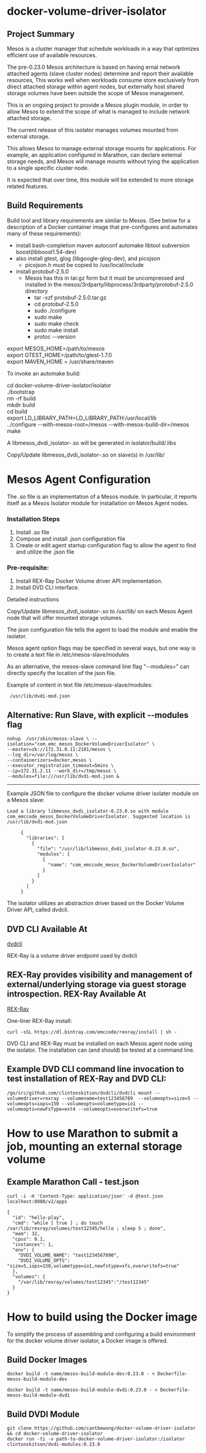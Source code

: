 # docker-volume-driver-isolator

Project Summary
-------------------
Mesos is a cluster manager that schedule workloads in a way that optimizes efficient use of available resources.  

The pre-0.23.0 Mesos architecture is based on having ernal network attached agents (slave cluster nodes) determine and report their available resources, This works well when workloads consume store exclusively from direct attached storage within agent nodes, but externally host shared storage volumes have been outside the scope of Mesos management.

This is an ongoing project to provide a Mesos plugin module, in order to allow Mesos to extend the scope of what is managed to include network attached storage.

The current release of this isolator manages volumes mounted from external storage.  

This allows Mesos to manage external storage mounts for applications. For example, an application configured in Marathon, can declare external storage needs, and Mesos will manage mounts without tying the application to a single specific cluster node.

It is expected that over time, this module will be extended to more storage related features.

Build Requirements
-------------------
Build tool and library requirements are similar to Mesos. (See below for a description of a Docker container image that pre-configures and automates many of these requirements):

- install bash-completion maven autoconf automake libtool subversion boost(libboost1.54-dev)
- also install gtest, glog (libgoogle-glog-dev), and picojson
    - picojson.h must be copied to /usr/local/include
- install protobuf-2.5.0
    - Mesos has this in tar.gz form but it must be uncompressed and installed in the mesos/3rdparty/libprocess/3rdparty/protobuf-2.5.0 directory
        - tar -xzf protobuf-2.5.0.tar.gz
        - cd protobuf-2.5.0
        - sudo ./configure
        - sudo make
        - sudo make check
        - sudo make install
        - protoc --version

export MESOS_HOME=/path/to/mesos  
export GTEST_HOME=/path/to/gtest-1.7.0  
export MAVEN_HOME = /usr/share/maven

To invoke an automake build:

cd docker-volume-driver-isolator/isolator  
./bootstrap  
rm -rf build  
mkdir build  
cd build  
export LD_LIBRARY_PATH=LD_LIBRARY_PATH:/usr/local/lib  
../configure --with-mesos-root=/mesos --with-mesos-build-dir=/mesos  
make


A libmesos_dvdi_isolator-<version>.so will be generated
in isolator/build/.libs

Copy/Update libmesos_dvdi_isolator-<version>.so on slave(s) in /usr/lib/


# Mesos Agent Configuration

The .so file is an implementation of a Mesos module. In particular, it reports itself as a Mesos Isolator module for installation on Mesos Agent nodes.

### Installation Steps

1. Install .so file
2. Compose and install .json configuration file
3. Create or edit agent startup configuration flag to allow the agent to find and utilize the .json file


### Pre-requisite:

1. Install REX-Ray Docker Volume driver API implementation.
2. Install DVD CLI interface.


Detailed instructions   

Copy/Update libmesos_dvdi_isolator-<version>.so  to /usr/lib/ on each Mesos Agent node that will offer mounted storage volumes.

The json configuration file tells the agent to load the module and enable the isolator.

Mesos agent option flags may be specified in several ways, but one way is to create a text file in /etc/mesos-slave/modules

As an alternative, the mesos-slave command line flag "--modules=" can directly specify the location of the json file.

Example of content in text file /etc/mesos-slave/modules:
```
 /usr/lib/dvdi-mod.json
 ```

 Alternative: Run Slave, with explicit --modules flag
 ---------
 ```
 nohup  /usr/sbin/mesos-slave \ --isolation="com_emc_mesos_DockerVolumeDriverIsolator" \
 --master=zk://172.31.0.11:2181/mesos \
 --log_dir=/var/log/mesos \
 --containerizers=docker,mesos \
 --executor_registration_timeout=5mins \
 --ip=172.31.2.11 --work_dir=/tmp/mesos \
 --modules=file:///usr/lib/dvdi-mod.json &
 ```

---------

Example JSON file to configure the docker volume driver isolater module on a Mesos slave:  

    Load a library libmesos_dvdi_isolator-0.23.0.so with module com_emccode_mesos_DockerVolumeDriverIsolator. Suggested location is /usr/lib/dvdi-mod.json
```
     {
       "libraries": [
         {
           "file": "/usr/lib/libmesos_dvdi_isolator-0.23.0.so",
           "modules": [
             {
               "name": "com_emccode_mesos_DockerVolumeDriverIsolator"
             }
           ]
         }
       ]
     }
```

The isolator utilizes an abstraction driver based on the Docker Volume Driver API, called dvdcli.

DVD CLI Available At
---
[dvdcli](https://github.com/clintonskitson/dvdcli)




REX-Ray is a volume driver endpoint used by dvdcli

REX-Ray provides visibility and management of external/underlying storage via guest storage introspection.
REX-Ray Available At
---
[REX-Ray](https://github.com/emccode/rexray)

One-liner REX-Ray install:

```
curl -sSL https://dl.bintray.com/emccode/rexray/install | sh -
```




DVD CLI and REX-Ray must be installed on each Mesos agent node using the isolator. The installation can (and should) be tested at a command line.

Example DVD CLI command line invocation to test installation of REX-Ray and DVD CLI:
---

```
/go/src/github.com/clintonskitson/dvdcli/dvdcli mount --volumedriver=rexray --volumename=test123456789  --volumeopts=size=5 --volumeopts=iops=150 --volumeopts=volumetype=io1 --volumeopts=newFsType=ext4 --volumeopts=overwritefs=true
```


# How to use Marathon to submit a job, mounting an external storage volume


Example Marathon Call - test.json
---

`curl -i -H 'Content-Type: application/json' -d @test.json localhost:8080/v2/apps`

```
{
  "id": "hello-play",
  "cmd": "while [ true ] ; do touch /var/lib/rexray/volumes/test12345/hello ; sleep 5 ; done",
  "mem": 32,
  "cpus": 0.1,
  "instances": 1,
  "env": {
    "DVDI_VOLUME_NAME": "test1234567890",
    "DVDI_VOLUME_OPTS": "size=5,iops=150,volumetype=io1,newfstype=xfs,overwritefs=true"
  },
  "volumes": {
    "/var/lib/rexray/volumes/test12345":"/test12345"
  }
}
```


# How to build using the Docker image


To simplify the process of assembling and configuring a build environment for the docker volume driver isolator, a Docker image is offered.


Build Docker Images
-------------------
`docker build -t name/mesos-build-module-dev:0.23.0 - < Dockerfile-mesos-build-module-dev`

`docker build -t name/mesos-build-module-dvdi:0.23.0 - < Dockerfile-mesos-build-module-dvdi`


Build DVDI Module
-----------------
`git clone https://github.com/cantbewong/docker-volume-driver-isolator && cd docker-volume-driver-isolator`  
`docker run -ti -v path-to-docker-volume-driver-isolator:/isolator clintonskitson/dvdi-modules:0.23.0`
